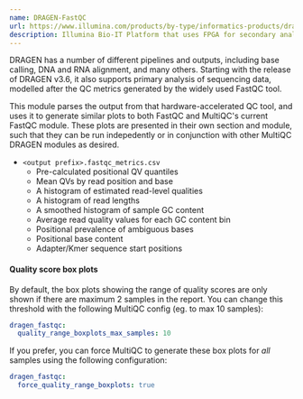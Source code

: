 ```yaml
---
name: DRAGEN-FastQC
url: https://www.illumina.com/products/by-type/informatics-products/dragen-bio-it-platform.html
description: Illumina Bio-IT Platform that uses FPGA for secondary analysis of sequencing data
---
```


DRAGEN has a number of different pipelines and outputs, including base calling, DNA and RNA alignment, and
many others. Starting with the release of DRAGEN v3.6, it also supports primary analysis of sequencing
data, modelled after the QC metrics generated by the widely used FastQC tool.

This module parses the output from that hardware-accelerated QC tool, and uses it to generate similar
plots to both FastQC and MultiQC's current FastQC module. These plots are presented in their own
section and module, such that they can be run indepedently or in conjunction with other MultiQC
DRAGEN modules as desired.

- `<output prefix>.fastqc_metrics.csv`
  - Pre-calculated positional QV quantiles
  - Mean QVs by read position and base
  - A histogram of estimated read-level qualities
  - A histogram of read lengths
  - A smoothed histogram of sample GC content
  - Average read quality values for each GC content bin
  - Positional prevalence of ambiguous bases
  - Positional base content
  - Adapter/Kmer sequence start positions

#### Quality score box plots

By default, the box plots showing the range of quality scores are only shown if there are maximum 2 samples in the report. You can change this threshold with the following MultiQC config (eg. to max 10 samples):

```yaml
dragen_fastqc:
  quality_range_boxplots_max_samples: 10
```

If you prefer, you can force MultiQC to generate these box plots for _all_ samples using the following configuration:

```yaml
dragen_fastqc:
  force_quality_range_boxplots: true
```
